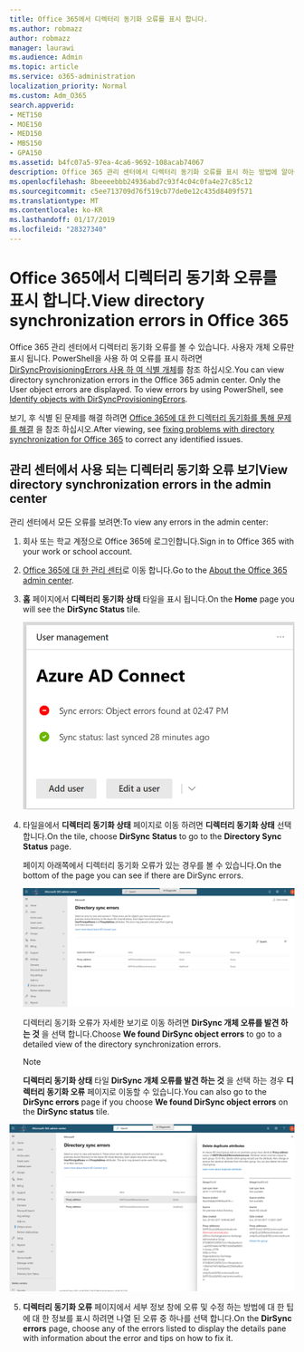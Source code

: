 ```yaml
---
title: Office 365에서 디렉터리 동기화 오류를 표시 합니다.
ms.author: robmazz
author: robmazz
manager: laurawi
ms.audience: Admin
ms.topic: article
ms.service: o365-administration
localization_priority: Normal
ms.custom: Adm_O365
search.appverid:
- MET150
- MOE150
- MED150
- MBS150
- GPA150
ms.assetid: b4fc07a5-97ea-4ca6-9692-108acab74067
description: Office 365 관리 센터에서 디렉터리 동기화 오류를 표시 하는 방법에 알아봅니다.
ms.openlocfilehash: 8beeeebbb24936abd7c93f4c04c0fa4e27c85c12
ms.sourcegitcommit: c5ee713709d76f519cb77de0e12c435d8409f571
ms.translationtype: MT
ms.contentlocale: ko-KR
ms.lasthandoff: 01/17/2019
ms.locfileid: "28327340"
---
```

# <a name="view-directory-synchronization-errors-in-office-365"></a><span data-ttu-id="fe88c-103">Office 365에서 디렉터리 동기화 오류를 표시 합니다.</span><span class="sxs-lookup"><span data-stu-id="fe88c-103">View directory synchronization errors in Office 365</span></span>

<span data-ttu-id="fe88c-p101">Office 365 관리 센터에서 디렉터리 동기화 오류를 볼 수 있습니다. 사용자 개체 오류만 표시 됩니다. PowerShell을 사용 하 여 오류를 표시 하려면 [DirSyncProvisioningErrors 사용 하 여 식별 개체](https://docs.microsoft.com/azure/active-directory/hybrid/how-to-connect-syncservice-duplicate-attribute-resiliency)를 참조 하십시오.</span><span class="sxs-lookup"><span data-stu-id="fe88c-p101">You can view directory synchronization errors in the Office 365 admin center. Only the User object errors are displayed. To view errors by using PowerShell, see [Identify objects with DirSyncProvisioningErrors](https://docs.microsoft.com/azure/active-directory/hybrid/how-to-connect-syncservice-duplicate-attribute-resiliency).</span></span>

<span data-ttu-id="fe88c-107">보기, 후 식별 된 문제를 해결 하려면 [Office 365에 대 한 디렉터리 동기화를 통해 문제를 해결](fix-problems-with-directory-synchronization.md) 을 참조 하십시오.</span><span class="sxs-lookup"><span data-stu-id="fe88c-107">After viewing, see [fixing problems with directory synchronization for Office 365](fix-problems-with-directory-synchronization.md) to correct any identified issues.</span></span>
  
## <a name="view-directory-synchronization-errors-in-the-admin-center"></a><span data-ttu-id="fe88c-108">관리 센터에서 사용 되는 디렉터리 동기화 오류 보기</span><span class="sxs-lookup"><span data-stu-id="fe88c-108">View directory synchronization errors in the admin center</span></span>

<span data-ttu-id="fe88c-109">관리 센터에서 모든 오류를 보려면:</span><span class="sxs-lookup"><span data-stu-id="fe88c-109">To view any errors in the admin center:</span></span>
  
1. <span data-ttu-id="fe88c-110">회사 또는 학교 계정으로 Office 365에 로그인합니다.</span><span class="sxs-lookup"><span data-stu-id="fe88c-110">Sign in to Office 365 with your work or school account.</span></span> 
    
2. <span data-ttu-id="fe88c-111">[Office 365에 대 한 관리 센터](https://support.office.com/article/758befc4-0888-4009-9f14-0d147402fd23)로 이동 합니다.</span><span class="sxs-lookup"><span data-stu-id="fe88c-111">Go to the [About the Office 365 admin center](https://support.office.com/article/758befc4-0888-4009-9f14-0d147402fd23).</span></span>
    
3. <span data-ttu-id="fe88c-112">**홈** 페이지에서 **디렉터리 동기화 상태** 타일을 표시 됩니다.</span><span class="sxs-lookup"><span data-stu-id="fe88c-112">On the **Home** page you will see the **DirSync Status** tile.</span></span> 
    
    ![디렉터리 동기화 상태 관리 센터 미리 보기에서 바둑판식으로 배열](media/060006e9-de61-49d5-8979-e77cda198e71.png)
  
4. <span data-ttu-id="fe88c-114">타일을에서 **디렉터리 동기화 상태** 페이지로 이동 하려면 **디렉터리 동기화 상태** 선택 합니다.</span><span class="sxs-lookup"><span data-stu-id="fe88c-114">On the tile, choose **DirSync Status** to go to the **Directory Sync Status** page.</span></span> 
    
    <span data-ttu-id="fe88c-115">페이지 아래쪽에서 디렉터리 동기화 오류가 있는 경우를 볼 수 있습니다.</span><span class="sxs-lookup"><span data-stu-id="fe88c-115">On the bottom of the page you can see if there are DirSync errors.</span></span>
    
    ![디렉터리 동기화 상태 페이지에서 볼 수 있습니다 DirSync 개체 오류가 있는 경우](media/882094a3-80d3-4aae-b90b-78b27047974c.png)
  
    <span data-ttu-id="fe88c-117">디렉터리 동기화 오류가 자세한 보기로 이동 하려면 **DirSync 개체 오류를 발견 하는 것** 을 선택 합니다.</span><span class="sxs-lookup"><span data-stu-id="fe88c-117">Choose **We found DirSync object errors** to go to a detailed view of the directory synchronization errors.</span></span> 
    
    > [!NOTE]
    > <span data-ttu-id="fe88c-118">**디렉터리 동기화 상태** 타일 **DirSync 개체 오류를 발견 하는 것** 을 선택 하는 경우 **디렉터리 동기화 오류** 페이지로 이동할 수 있습니다.</span><span class="sxs-lookup"><span data-stu-id="fe88c-118">You can also go to the **DirSync errors** page if you choose **We found DirSync object errors** on the **DirSync status** tile.</span></span> 
  
![디렉터리 동기화 오류 페이지](media/a6e302d4-6be7-4e3a-b4b5-81c5a2c02952.png)
  
5. <span data-ttu-id="fe88c-120">**디렉터리 동기화 오류** 페이지에서 세부 정보 창에 오류 및 수정 하는 방법에 대 한 팁에 대 한 정보를 표시 하려면 나열 된 오류 중 하나를 선택 합니다.</span><span class="sxs-lookup"><span data-stu-id="fe88c-120">On the **DirSync errors** page, choose any of the errors listed to display the details pane with information about the error and tips on how to fix it.</span></span> 
